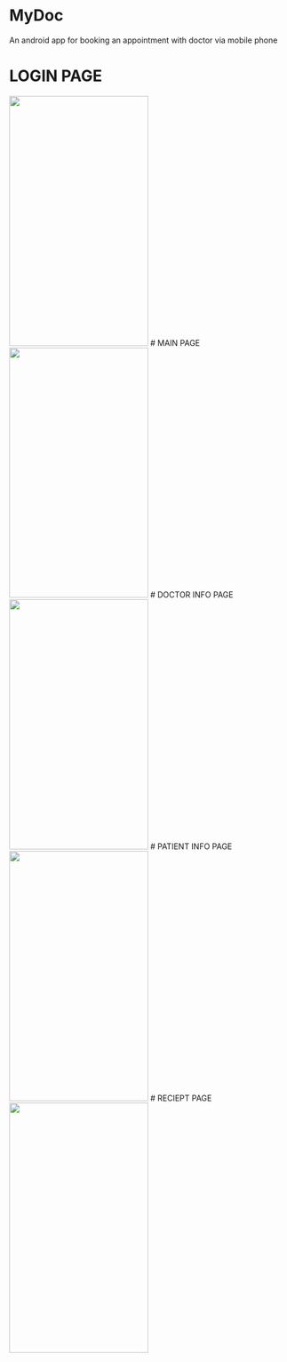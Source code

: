 # MyDoc
An android app for booking an appointment with doctor via mobile phone
# LOGIN PAGE
<img src = "https://user-images.githubusercontent.com/96520980/163360147-4ef48c2e-a643-4c97-925d-de355c5391cc.jpg" width = "250" height = "450"/>
# MAIN PAGE
<img src = "https://user-images.githubusercontent.com/96520980/163360169-eeb33797-b2c5-42e5-a98d-7b014eb0390e.jpg" width = "250" height = "450"/>
# DOCTOR INFO PAGE
<img src = "https://user-images.githubusercontent.com/96520980/163360184-8245691b-0009-4349-8370-ed50433ade56.jpg" width = "250" height = "450"/>
# PATIENT INFO PAGE
<img src = "https://user-images.githubusercontent.com/96520980/163360203-39e664fa-cb6d-451c-8888-ae52811a5019.jpg" width = "250" height = "450"/>
# RECIEPT PAGE
<img src = "https://user-images.githubusercontent.com/96520980/163360211-e6deda7e-5d0f-4c21-860a-f9ca817ff10b.jpg" width = "250" height = "450"/>
